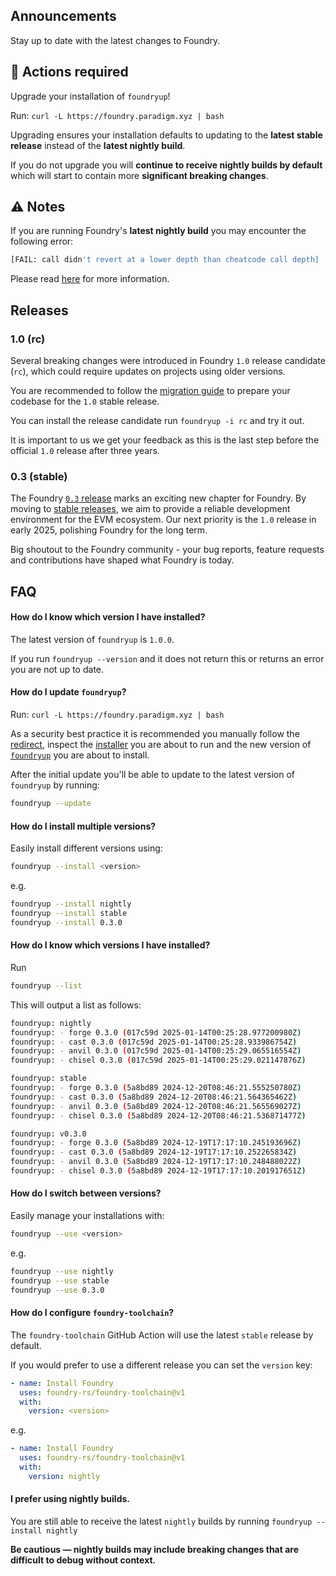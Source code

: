 ## Announcements

Stay up to date with the latest changes to Foundry.

## 🚨 Actions required

Upgrade your installation of `foundryup`!

Run: `curl -L https://foundry.paradigm.xyz | bash`

Upgrading ensures your installation defaults to updating to the **latest stable release** instead of the **latest nightly build**.

If you do not upgrade you will **continue to receive nightly builds by default** which will start to contain more **significant breaking changes**.

## ⚠️ Notes

If you are running Foundry's **latest nightly build** you may encounter the following error:

```sh
[FAIL: call didn't revert at a lower depth than cheatcode call depth]
```

Please read [here](https://book.getfoundry.sh/cheatcodes/expect-revert#error) for more information.

## Releases

### 1.0 (rc)

Several breaking changes were introduced in Foundry `1.0` release candidate (`rc`), which could require updates on projects using older versions.

You are recommended to follow the [migration guide](https://book.getfoundry.sh/guides/v1.0-migration) to prepare your codebase for the `1.0` stable release.

You can install the release candidate run `foundryup -i rc` and try it out.

It is important to us we get your feedback as this is the last step before the official `1.0` release after three years.

### 0.3 (stable)

The Foundry [`0.3` release](https://github.com/foundry-rs/foundry/releases/tag/v0.3.0) marks an exciting new chapter for Foundry. By moving to [stable releases](https://github.com/foundry-rs/foundry/releases/tag/stable), we aim to provide a reliable development environment for the EVM ecosystem. Our next priority is the `1.0` release in early 2025, polishing Foundry for the long term.

Big shoutout to the Foundry community - your bug reports, feature requests and contributions have shaped what Foundry is today.

## FAQ

#### How do I know which version I have installed?

The latest version of `foundryup` is `1.0.0`.

If you run `foundryup --version` and it does not return this or returns an error you are not up to date.

#### How do I update `foundryup`?

Run: `curl -L https://foundry.paradigm.xyz | bash`

As a security best practice it is recommended you manually follow the [redirect](https://foundry.paradigm.xyz), inspect the [installer](https://raw.githubusercontent.com/foundry-rs/foundry/master/foundryup/install) you are about to run and the new version of [`foundryup`](https://raw.githubusercontent.com/foundry-rs/foundry/master/foundryup/foundryup) you are about to install.

After the initial update you'll be able to update to the latest version of `foundryup` by running:

```sh
foundryup --update
```

#### How do I install multiple versions?

Easily install different versions using:

```sh
foundryup --install <version>
```

e.g.

```sh
foundryup --install nightly
foundryup --install stable
foundryup --install 0.3.0
```

#### How do I know which versions I have installed?

Run

```sh
foundryup --list
```

This will output a list as follows:

```sh
foundryup: nightly
foundryup: - forge 0.3.0 (017c59d 2025-01-14T00:25:28.977200980Z)
foundryup: - cast 0.3.0 (017c59d 2025-01-14T00:25:28.933986754Z)
foundryup: - anvil 0.3.0 (017c59d 2025-01-14T00:25:29.065516554Z)
foundryup: - chisel 0.3.0 (017c59d 2025-01-14T00:25:29.021147876Z)

foundryup: stable
foundryup: - forge 0.3.0 (5a8bd89 2024-12-20T08:46:21.555250780Z)
foundryup: - cast 0.3.0 (5a8bd89 2024-12-20T08:46:21.564365462Z)
foundryup: - anvil 0.3.0 (5a8bd89 2024-12-20T08:46:21.565569027Z)
foundryup: - chisel 0.3.0 (5a8bd89 2024-12-20T08:46:21.536871477Z)

foundryup: v0.3.0
foundryup: - forge 0.3.0 (5a8bd89 2024-12-19T17:17:10.245193696Z)
foundryup: - cast 0.3.0 (5a8bd89 2024-12-19T17:17:10.252265834Z)
foundryup: - anvil 0.3.0 (5a8bd89 2024-12-19T17:17:10.248488022Z)
foundryup: - chisel 0.3.0 (5a8bd89 2024-12-19T17:17:10.201917651Z)
```

#### How do I switch between versions?

Easily manage your installations with:

```sh
foundryup --use <version>
```

e.g.

```sh
foundryup --use nightly
foundryup --use stable
foundryup --use 0.3.0
```

#### How do I configure `foundry-toolchain`?

The `foundry-toolchain` GitHub Action will use the latest `stable` release by default.

If you would prefer to use a different release you can set the `version` key:

```yml
- name: Install Foundry
  uses: foundry-rs/foundry-toolchain@v1
  with:
    version: <version>
```

e.g.

```yml
- name: Install Foundry
  uses: foundry-rs/foundry-toolchain@v1
  with:
    version: nightly
```

#### I prefer using nightly builds.

You are still able to receive the latest `nightly` builds by running `foundryup --install nightly`

**Be cautious — nightly builds may include breaking changes that are difficult to debug without context.**
